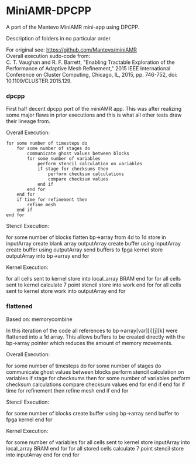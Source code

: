 # MiniAMR-DPCPP
A port of the Mantevo MiniAMR mini-app using DPCPP.

Description of folders in no particular order

For original see: https://github.com/Mantevo/miniAMR \
Overall execution sudo-code from: \
C. T. Vaughan and R. F. Barrett, "Enabling Tractable Exploration of the Performance of Adaptive Mesh Refinement," 2015 IEEE International Conference on Cluster Computing, Chicago, IL, 2015, pp. 746-752, doi: 10.1109/CLUSTER.2015.129.

### dpcpp

First half decent dpcpp port of the miniAMR app. This was after realizing some major flaws in prior executions and this is what all other tests draw their lineage from.

Overall Execution:

```
for some number of timesteps do
    for some number of stages do
        communicate ghost values between blocks
        for some number of variables
            perform stencil calculation on variables
            if stage for checksums then
                perform checksum calculations
                compare checksum values
            end if
        end for
    end for
    if time for refinement then
        refine mesh
    end if
end for
```

Stencil Execution:

for some number of blocks
    flatten bp->array from 4d to 1d
    store in inputArray
    create blank array outputArray
    create buffer using inputArray
    create buffer using outputArray
    send buffers to fpga kernel
    store outputArray into bp->array
end for

Kernel Execution:

for all cells sent to kernel
    store into local_array BRAM
end for
for all cells sent to kernel
    calculate 7 point stencil
    store into work
end for
for all cells sent to kernel
    store work into outputArray
end for

### flattened

Based on: memorycombine

In this iteration of the code all references to bp->array[var][i][j][k] were flattened into a 1d array. This allows buffers to be created directly with the bp->array pointer which reduces the amount of memory movements.

Overall Execution:

for some number of timesteps do
    for some number of stages do
        communicate ghost values between blocks
        perform stencil calculation on variables
        if stage for checksums then
            for some number of variables
                perform checksum calculations
                compare checksum values
            end for
        end if
    end for
    if time for refinement then
        refine mesh
    end if
end for

Stencil Execution:

for some number of blocks
    create buffer using bp->array
    send buffer to fpga kernel
end for

Kernel Execution:

for some number of variables
    for all cells sent to kernel
        store inputArray into local_array BRAM
    end for
    for all stored cells
        calculate 7 point stencil
        store into inputArray
    end for
end for
  
